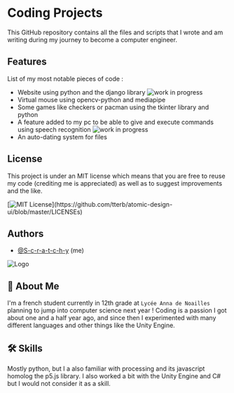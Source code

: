 
# Coding Projects

This GitHub repository contains all the files and scripts that I wrote and am writing during my journey to become a computer engineer.


## Features

List of my most notable pieces of code :
- Website using python and the django library ![work in progress](https://img.shields.io/badge/-Work%20in%20progress-orange)
- Virtual mouse using opencv-python and mediapipe
- Some games like checkers or pacman using the tkinter library and python
- A feature added to my pc to be able to give and execute commands using speech recognition ![work in progress](https://img.shields.io/badge/-Work%20in%20progress-orange)
- An auto-dating system for files

## License

This project is under an MIT license which means that you are free to reuse my code (crediting me is appreciated) as well as to suggest improvements and the like.

[![MIT License](https://img.shields.io/apm/l/atomic-design-ui.svg?)](https://github.com/tterb/atomic-design-ui/blob/master/LICENSEs)


## Authors

- [@S-c-r-a-t-c-h-y](https://github.com/S-c-r-a-t-c-h-y) (me)


![Logo](https://i.ibb.co/YjhvKkn/avatar.jpg)


## 🚀 About Me
I'm a french student currently in 12th grade at `Lycée Anna de Noailles` planning to jump into computer science next year !
Coding is a passion I got about one and a half year ago, and since then I experimented with many different languages and other things like the Unity Engine.



## 🛠 Skills
Mostly python, but I a also familiar with processing and its javascript homolog the p5.js library.
I also worked a bit with the Unity Engine and C# but I would not consider it as a skill.


